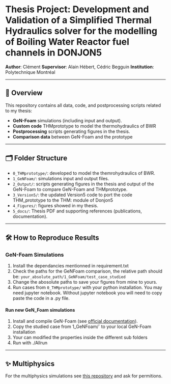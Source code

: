 # Thesis Project: Development and Validation of a Simplified Thermal Hydraulics solver for the modelling of Boiling Water Reactor fuel channels in DONJON5  
**Author**: Clément
**Supervisor**: Alain Hébert, Cédric Begguin
**Institution**: Polytechnique Montréal

---

## 📌 Overview  
This repository contains all data, code, and postprocessing scripts related to my thesis:  
- **GeN-Foam** simulations (including input and output).  
- **Custom code** THMprototype to model the thermohydraulics of BWR  
- **Postprocessing** scripts generating figures in the thesis.  
- **Comparison data** between GeN-Foam and the prototype

---

## 🗂 Folder Structure  
- `0_THMprototype/`: developed to model the themrohydraulics of BWR.  
- `1_GeNFoam/`: simulations input and output files.  
- `2_Output/`: scripts generating figures in the thesis and output of the GeN-Foam to compare GeN-Foam and THMprototype.
- `3_Version5/`: the updated Version5 code to port the code THM_prototype to the THM: module of Donjon5
- `4_Figures/`: figures showed in my thesis.
- `5_docs/`: Thesis PDF and supporting references (publications, documentation).
---

## 🛠 How to Reproduce Results  
### GeN-Foam Simulations
1. Install the dependancies mentionned in requirement.txt
2. Check the paths for the GeNFoam comparison, the relative path should be: `your_absolute_path/1_GeNFoam/test_case_studied`
3. Change the abosolute paths to save your figures from mine to yours.
4. Run cases from `0_THMprototype/` with your python installation. You may need jupyter notebook. Without jupyter notebook you will need to copy paste the code in a .py file.

#### Run new GeN_Foam simulations
1. Install and compile GeN-Foam (see [official documentation](https://gitlab.com/foam-for-nuclear/GeN-Foam)).
2. Copy the studied case from 1_GeNFoam/` to your local GeN-Foam installation
3. Your can modified the properties inside the different sub folders
4. Run with ./Allrun

---

## ✨ Multiphysics
For the multiphysics simulations see [this repository](https://github.com/clemdoe/BWR-multiphysics) and ask for permitions.
